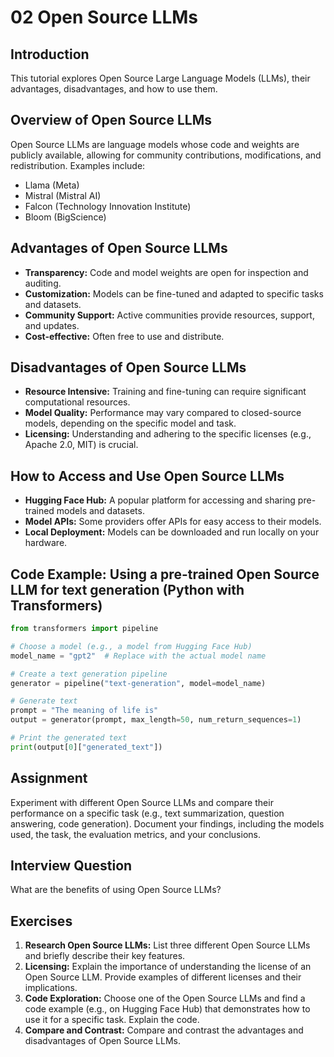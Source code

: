 # 02 Open Source LLMs

## Introduction

This tutorial explores Open Source Large Language Models (LLMs), their advantages, disadvantages, and how to use them.

## Overview of Open Source LLMs

Open Source LLMs are language models whose code and weights are publicly available, allowing for community contributions, modifications, and redistribution. Examples include:

*   Llama (Meta)
*   Mistral (Mistral AI)
*   Falcon (Technology Innovation Institute)
*   Bloom (BigScience)

## Advantages of Open Source LLMs

*   **Transparency:** Code and model weights are open for inspection and auditing.
*   **Customization:** Models can be fine-tuned and adapted to specific tasks and datasets.
*   **Community Support:** Active communities provide resources, support, and updates.
*   **Cost-effective:** Often free to use and distribute.

## Disadvantages of Open Source LLMs

*   **Resource Intensive:** Training and fine-tuning can require significant computational resources.
*   **Model Quality:** Performance may vary compared to closed-source models, depending on the specific model and task.
*   **Licensing:** Understanding and adhering to the specific licenses (e.g., Apache 2.0, MIT) is crucial.

## How to Access and Use Open Source LLMs

*   **Hugging Face Hub:** A popular platform for accessing and sharing pre-trained models and datasets.
*   **Model APIs:** Some providers offer APIs for easy access to their models.
*   **Local Deployment:** Models can be downloaded and run locally on your hardware.

## Code Example: Using a pre-trained Open Source LLM for text generation (Python with Transformers)

```python
from transformers import pipeline

# Choose a model (e.g., a model from Hugging Face Hub)
model_name = "gpt2"  # Replace with the actual model name

# Create a text generation pipeline
generator = pipeline("text-generation", model=model_name)

# Generate text
prompt = "The meaning of life is"
output = generator(prompt, max_length=50, num_return_sequences=1)

# Print the generated text
print(output[0]["generated_text"])
```

## Assignment

Experiment with different Open Source LLMs and compare their performance on a specific task (e.g., text summarization, question answering, code generation). Document your findings, including the models used, the task, the evaluation metrics, and your conclusions.

## Interview Question

What are the benefits of using Open Source LLMs?

## Exercises

1.  **Research Open Source LLMs:** List three different Open Source LLMs and briefly describe their key features.
2.  **Licensing:** Explain the importance of understanding the license of an Open Source LLM. Provide examples of different licenses and their implications.
3.  **Code Exploration:** Choose one of the Open Source LLMs and find a code example (e.g., on Hugging Face Hub) that demonstrates how to use it for a specific task. Explain the code.
4.  **Compare and Contrast:** Compare and contrast the advantages and disadvantages of Open Source LLMs.
